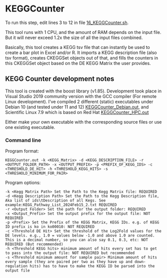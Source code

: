 # KEGGCounter
To run this step, edit lines 3 to 12 in file [16_KEGGCounter.sh](https://github.com/mjbieren/Differential_Expression_Charaphyceae/blob/main/Scripts/07_Differential_Expression_Analyses/16_KEGGCounter/16_KEGGCounter.sh).

This tool runs with 1 CPU, and the amount of RAM depends on the input file. But it will never exceed 1.2x the size of all the input files combined.

Basically, this tool creates a KEGG tsv file that can instantly be used to create a bar plot in Excel and/or R.
It imports a KEGG description file (also tsv format), creates CKEGGSet objects out of that, and fills the counters in this CKEGGSet object based on the DE KEGG Matrix the user provides.

## KEGG Counter development notes
This tool is created with the boost library (v1.85). Development took place in Visual Studio 2019 community version with the GCC compiler (For remote Linux development). I've compiled 2 different (static) executables under Debian 10 (and tested under 11 and 12) [KEGGCounter_Debian.out](https://github.com/mjbieren/Differential_Expression_Charaphyceae/blob/main/Executables/KEGGCounter/KEGGCounter_Debian.out), and Scientific Linux 7.9 which is based on Red Hat [KEGGCounter_HPC.out](https://github.com/mjbieren/Differential_Expression_Charaphyceae/blob/main/Executables/KEGGCounter/KEGGCounter_HPC.out)

Either make your own executable with the corresponding source files or use one existing executable.

### Command line
Program format:
```
KEGGCounter.out -k <KEGG_Matrix> -d <KEGG_DESCRIPTION_FILE> -r <OUTPUT_FOLDER_PATH> -x <OUTPUT_PREFIX> -p <PREFIX_OF_KEGG_IDS> -c <THRESHOLD_DE_HIT> -h <THRESHOLD_KEGG_HITS> -s <THRESHOLD_MINIMUM_FOR_PAIR>
```

Program options:
```
-k <Kegg Matrix Path> Set the Path to the Kegg Matrix file: REQUIRED
-d <Kegg Description Path> Set the Path to the Kegg Description file, Aka list of ids\tDescription of all Kegs. See example:KEGG_Pathway_List_2024Feb15_2.txt REQUIRED
-r <Output Folder> Set the path for the output folder: REQUIRED
-x <Output_Prefix> Set the output prefix for the output file: NOT REQUIRED
-p <Prefix> Set the Prefix of the KEGG Matrix, KEGG IDs. e.g. of KEGG ID prefix is ko in ko00010: NOT REQUIRED
-c <Threshold DE Hit> Set the threshold of the Log2Fold values for the DE levels. e.g., 1.0 = values below -1.0 and above 1.0 are counted. This is a decimal number, so you can also say 0.1, 0.3, etc: NOT REQUIRED (But recommended)
-h <Threshold KEGG hits> minimum amount of hits every set has to get to pass into the output file: NOT REQUIRED but recommended 
-s <Threshold minimum amount for sample pair> Minimum amount of hits every sample (they are paired per two as they have up and down-regulation hits) has to have to make the KEGG ID be parsed into the output file
```
